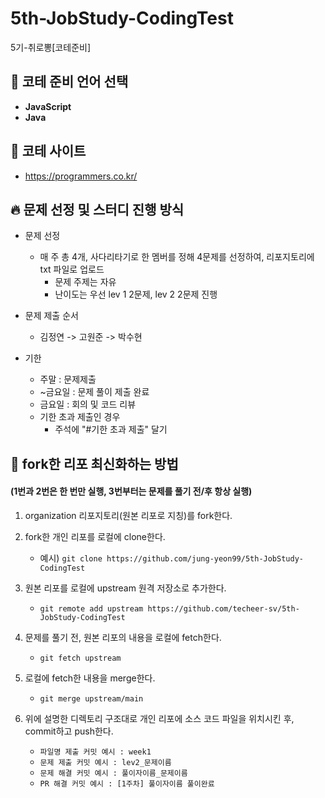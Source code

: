 # 5th-JobStudy-CodingTest
5기-취로뽕[코테준비]

## 💬 코테 준비 언어 선택
- **JavaScript**
- **Java**
  
## 🍒 코테 사이트
- https://programmers.co.kr/

## 🔥 문제 선정 및 스터디 진행 방식
* 문제 선정

  * 매 주 총 4개, 사다리타기로 한 멤버를 정해 4문제를 선정하여, 리포지토리에 txt 파일로 업로드
    * 문제 주제는 자유
    * 난이도는 우선 lev 1 2문제, lev 2 2문제 진행
* 문제 제출 순서
  * 김정연 -> 고원준 -> 박수현
  
* 기한
  * 주말 : 문제제출
  * ~금요일 : 문제 풀이 제출 완료
  * 금요일 : 회의 및 코드 리뷰
  * 기한 초과 제출인 경우
    * 주석에 "#기한 초과 제출" 달기

## 🌱 fork한 리포 최신화하는 방법
#### (1번과 2번은 한 번만 실행, 3번부터는 문제를 풀기 전/후 항상 실행)
1. organization 리포지토리(원본 리포로 지칭)를 fork한다.

2. fork한 개인 리포를 로컬에 clone한다.
   - 예시) ```git clone https://github.com/jung-yeon99/5th-JobStudy-CodingTest```
  
3. 원본 리포를 로컬에 upstream 원격 저장소로 추가한다.
   - ```git remote add upstream https://github.com/techeer-sv/5th-JobStudy-CodingTest```
  
4. 문제를 풀기 전, 원본 리포의 내용을 로컬에 fetch한다.
   - ```git fetch upstream```
 
5. 로컬에 fetch한 내용을 merge한다.
   - ```git merge upstream/main```
   
6. 위에 설명한 디렉토리 구조대로 개인 리포에 소스 코드 파일을 위치시킨 후, commit하고 push한다.
   - ```파일명 제출 커밋 예시 : week1```
   - ```문제 제출 커밋 예시 : lev2_문제이름```
   - ```문제 해결 커밋 예시 : 풀이자이름_문제이름```
   - ```PR 해결 커밋 예시 : [1주차] 풀이자이름 풀이완료```
